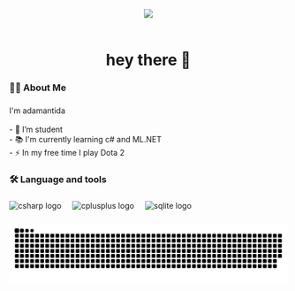 <div align="center">
  <img height="150" src="https://i.pinimg.com/originals/bf/41/dd/bf41ddb85ad80d8b57d290921bdf0a0f.gif"  />
</div>

<br clear="both">
<h1 align="center">hey there 👋</h1>

###

<h3 align="left">👩‍💻  About Me</h3>

###

<p align="left">I'm adamantida<br><br>- 🔭 I’m student<br>- 📚 I'm currently learning c# and ML.NET<br>- ⚡ In my free time I play Dota 2</p>

###

<h3 align="left">🛠 Language and tools</h3>

###

<div align="left">
  <img src="https://cdn.jsdelivr.net/gh/devicons/devicon/icons/csharp/csharp-original.svg" height="40" alt="csharp logo"  />
  <img width="12" />
  <img src="https://cdn.jsdelivr.net/gh/devicons/devicon/icons/cplusplus/cplusplus-original.svg" height="40" alt="cplusplus logo"  />
  <img width="12" />
  <img src="https://cdn.jsdelivr.net/gh/devicons/devicon/icons/sqlite/sqlite-original.svg" height="40" alt="sqlite logo"  />
</div>

###
<div align="center">
<img src="https://raw.githubusercontent.com/adamantida/adamantida/2fc45cd7fce5a08903a226d03c6db1ff5bfa6534/snake-dark.svg" alt="Snake animation" />
</div>

###
